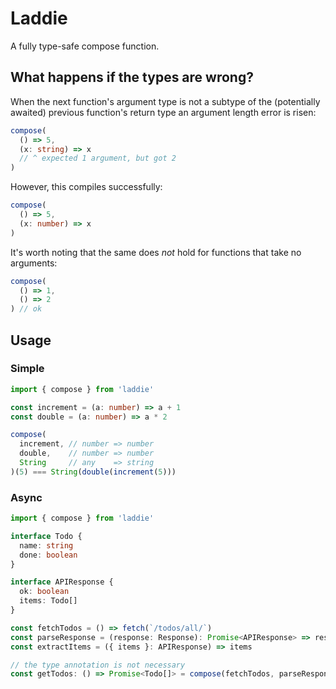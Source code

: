 # Laddie

A fully type-safe compose function.

## What happens if the types are wrong?

When the next function's argument type 
is not a subtype of the (potentially awaited) 
previous function's return type an argument length error is risen:

```ts
compose(
  () => 5,
  (x: string) => x
  // ^ expected 1 argument, but got 2
)
```

However, this compiles successfully:

```ts
compose(
  () => 5,
  (x: number) => x
)
```

It's worth noting that the same does _not_ hold for functions that take no arguments:

```ts
compose(
  () => 1,
  () => 2
) // ok
```

## Usage

### Simple

```ts
import { compose } from 'laddie'

const increment = (a: number) => a + 1
const double = (a: number) => a * 2

compose(
  increment, // number => number
  double,    // number => number
  String     // any    => string
)(5) === String(double(increment(5)))
```

### Async

```ts
import { compose } from 'laddie'

interface Todo {
  name: string
  done: boolean
}

interface APIResponse {
  ok: boolean
  items: Todo[]
}

const fetchTodos = () => fetch(`/todos/all/`)
const parseResponse = (response: Response): Promise<APIResponse> => response.json()
const extractItems = ({ items }: APIResponse) => items

// the type annotation is not necessary
const getTodos: () => Promise<Todo[]> = compose(fetchTodos, parseResponse, extractItems)
```